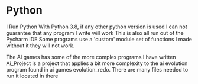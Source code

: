 # Python
I Run Python With Python 3.8, if any other python version is used I can not guarantee that any program I write will work
This is also all run out of the Pycharm IDE
Some programs use a 'custom' module set of functions I made without it they will not work.


The AI games has some of the more complex programs I have written
Ai_Project is a project that applies a bit more complexity to the ai evolution program found in ai games evolution_redo. There are many files needed to run it located in there
